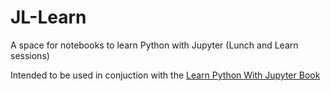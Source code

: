# JL-Learn
A space for notebooks to learn Python with Jupyter (Lunch and Learn sessions)

Intended to be used in conjuction with the [Learn Python With Jupyter Book](https://www.learnpythonwithjupyter.com/assets/book/learn_python_with_jupyter.pdf)
